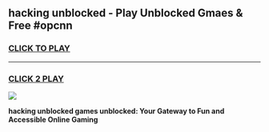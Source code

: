 
## hacking unblocked - Play Unblocked Gmaes & Free #opcnn
<h3>
<a href="https://news.freeplayer.one?title=hacking_unblocked&ref=26F">CLICK TO PLAY</a></h3>
<hr>

<h3>
<a href="https://news.freeplayer.one?title=hacking_unblocked&ref=26F">CLICK 2 PLAY</a>
  
</h3>

<a href="https://news.freeplayer.one?title=hacking_unblocked&ref=26F/"><img src="https://clearcache.store/games.png"></a>


**hacking unblocked games unblocked: Your Gateway to Fun and Accessible Online Gaming**
